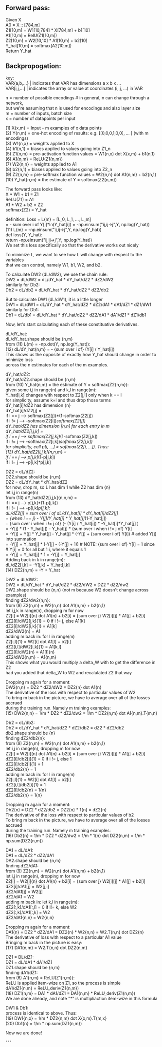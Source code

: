   
## Forward pass:  
  
Given X  
A0 = X :: [784,m]  
Z1[10,m] = W1[10,784] * X[784,m] + b1[10]  
A1[10,m] = RelU(Z1[10,m])  
Z2[10,m] = W2[10,10] * A1[10,m] + b2[10]  
Y_hat[10,m] = softmax(A2[10,m])  
Return Y_hat  
  
## Backpropogation:  
  
key:  
VAR{a,b,...} | indicates that VAR has dimensions a x b x ...  
VAR[i,j,...] | indicates the array or value at coordinates (i, j, ...) in VAR  
  
n = number of possible encodings # in general, n can change through a network,  
    but we're assuming that n is used for encodings and also layer size  
m = number of inputs, batch size  
x = number of datapoints per input  
  
(1)     X{x,m} = Input - m examples of x data points  
(2)     Y{n,m} = one-hot encoding of results: e.g. [[0,0,0,1,0,0], ... ] (with m encodings)  
(3)     W1{n,x} = weights applied to X  
(4)     b1{n,1} = biases applied to values going into Z1_n  
(5)     Z1{n,m} = pre-activation function values = W1{n,x} dot X{x,m} + b1{n,1}  
(6)     A1{n,m} = ReLU(Z1{n,m})  
(7)     W2{n,n} = weights applied to A1  
(8)     b2{n,1} = biases applied to values going into Z2_n  
(9)     Z2{n,m} = pre-softmax function values = W2{n,n} dot A1{n,m} + b2{n,1}  
(10)    Y_hat{n,m} = the estimate of Y = softmax(Z2{n,m})  
  
The forward pass looks like:  
X * W1 + b1 = Z1  
ReLU(Z1) = A1  
A1 * W2 + b2 = Z2  
softmax(Z2) = Y_hat  
  
definition: Loss = L{m} = [L_0, L_1, ..., L_m]   
    = - sum over i of Y[i]*ln(Y_hat[i]) = -np.einsum("ij,ij->j",Y, np.log(Y_hat))  
(11)    L{m} = -np.einsum("ij,ij->j",Y, np.log(Y_hat))  
def loss(Y, Y_hat):  
    return -np.einsum("ij,ij->j",Y, np.log(Y_hat))  
We set this loss specifically so that the derivative works out nicely  
  
  
To minimize L, we want to see how L will change with respect to the variables  
that we can control, namely W1, b1, W2, and b2.  
  
To calculate DW2 (dL/dW2), we use the chain rule:  
DW2 = dL/dW2 = dL/dY_hat * dY_hat/dZ2 * dZ2/dW2  
similarly for Db2:  
Db2 = dL/db2 = dL/dY_hat * dY_hat/dZ2 * dZ2/db2  
  
But to calculate DW1 (dL/dW1), it is a little longer  
DW1 = dL/dW1 = dL/dY_hat * dY_hat/dZ2 * dZ2/dA1 * dA1/dZ1 * dZ1/dW1  
similarly for Db1:  
Db1 = dL/db1 = dL/dY_hat * dY_hat/dZ2 * dZ2/dA1 * dA1/dZ1 * dZ1/db1  
  
Now, let's start calculating each of these constituative derivatives.  
  
  
dL/dY_hat:  
dL/dY_hat.shape should be {n,m}  
from (11)    L{m} = -np.dot(Y, np.log(Y_hat)):  
(12)    dL/dY_hat{n,m} = - {sum over i of} (Y[i] / Y_hat[i])  
This shows us the opposite of exactly how Y_hat should change in order to minimize loss   
across the n estimates for each of the m examples.  
  
  
dY_hat/dZ2:  
dY_hat/dZ2.shape should be {n,m}  
from (10)    Y_hat{n,m} = the estimate of Y = softmax(Z2{n,m}):  
given some i,j in range(n) and k,l in range(m):  
Y_hat[i,k] changes with respect to Z2[j,l] only when k == l  
for simplicity, assume k=l and thus drop those terms  
dY_hat[i]/dZ2 has dimension {n}  
dY_hat[i]/dZ2[j] =   
    if i == j --> softmax(Z2[j])*(1-softmax(Z2[j])  
    if i != j --> -softmax(Z2[i])*softmax(Z2[j])  
dY_hat/dZ2 has dimension [n,n] for each entry in m  
dY_hat/dZ2[i,j,k] =  
    if i == j --> softmax(Z2[j,k])*(1-softmax(Z2[j,k])  
    if i != j --> -softmax(Z2[i,k])*softmax(Z2[j,k])  
for simplicity, call p[i, ...] = softmax(Z2[i, ...]). Thus:  
(13)    dY_hat/dZ2[i,j,k]{n,n,m} =  
        if i == j --> p[j,k]*(1-p[j,k])  
        if i != j --> -p[i,k]*p[j,k]  
  
  
DZ2 = dL/dZ2:  
DZ2.shape should be {n,m}  
DZ2 = dL/dY_hat * dY_hat/dZ2  
for now, drop m, so L has dim 1 while Z2 has dim {n}  
let i,j in range(n)  
from (13)   dY_hat/dZ2[i,j,k]{n,n,m} =  
                if i == j --> p[j,k]*(1-p[j,k])  
                if i != j --> -p[i,k]*p[j,k]:  
dL/dZ2[j] = sum over i of dL/dY_hat[i] * dY_hat[i]/dZ2[j]  
    = {when i == j} - Y[j]/Y_hat[j] * Y_hat[j]*(1-Y_hat[j])   
    + {sum over i when i != j of} (- (Y[i] / Y_hat[i]) * -Y_hat[i]*Y_hat[j] )  
    = -Y[j] * (1 - Y_hat[j]) - Y_hat[j] * {sum over i when i != j of} Y[i]  
    = -Y[j] + Y[j] * Y_hat[j] - Y_hat[j] * (-Y[j] + {sum over i of} Y[i]) # added Y[j] into summation  
    = -Y[j] + Y_hat[j] * (-Y[j] - (-Y[j] + 1)) # NOTE: {sum over i of} Y[i] = 1 since   
                                                # Y[i] = 0 for all but 1 i, where it equals 1  
    = -Y[j] + Y_hat[j] * 1 = -Y[j] + Y_hat[j]  
Adding back in k in range(m):  
dL/dZ2[j,k] = -Y[j,k] + Y_hat[j,k]  
(14)    DZ2{n,m} = -Y + Y_hat  
  
  
DW2 = dL/dW2:  
DW2 = dL/dY_hat * dY_hat/dZ2 * dZ2/dW2 = DZ2 * dZ2/dw2  
DW2.shape should be {n,n} (not m because W2 doesn't change across examples)  
finding dZ2/dw2{n,n}:      
from (9)     Z2{n,m} = W2{n,n} dot A1{n,m} + b2{n,1}  
let i,j,k in range(n), dropping m for now  
Z2[i] = W2[i]{n} dot A1{n} + b2[i] = {sum over j} W2[i][j] * A1[j] + b2[i]  
dZ2[i]/dW2[j,k]{1} = 0 if i != j, else A1[k]  
dZ2[i]/dW2[i,k]{1} = A1[k]  
dZ2/dW2{n} = A1  
adding m back in: for l in range(m)  
Z2[i,l]{1} = W2[i] dot A1[l] + b2[i]  
dZ2[i,l]/dW2[i,k]{1} = A1[k,l]  
dZ2[l]/dW2{n} = A1[l]{n}  
dZ2/dW2{n,m} = A1{n,m}  
This shows what you would multiply a delta_W with to get the difference in Z2  
had you added that delta_W to W2 and recalulated Z2 that way  
  
Dropping m again for a moment:  
DW2{n,n} = DZ2 * dZ2/dW2 = DZ2{n} dot A1{n}  
The derivative of the loss with respect to particular values of W2  
To bring m back in the picture, we have to average over all of the losses accrued  
during the training run. Namely m training examples:  
(15)    DW2{n,n} = 1/m * DZ2 * dZ2/dw2 = 1/m * DZ2{n,m} dot A1{n,m}.T{m,n}  
  
  
Db2 = dL/db2:  
Db2 = dL/dY_hat * dY_hat/dZ2 * dZ2/db2 = dZ2 * dZ2/db2  
db2.shape should be {n}   
finding dZ2/db2{n}:  
from (9)     Z2{n,m} = W2{n,n} dot A1{n,m} + b2{n,1}  
let i,j in range(n), dropping m for now  
Z2[i] = W2[i]{n} dot A1{n} + b2[i] = {sum over j} W2[i][j] * A1[j] + b2[i]  
dZ2[i]/db2[j]{1} = 0 if i != j, else 1  
dZ2[i]/db2[i]{1} = 1  
dZ2/db2{n} = 1  
adding m back in: for l in range(m)  
Z2[i,l]{1} = W2[i] dot A1[l] + b2[i]  
dZ2[i,l]/db2[i]{1} = 1  
dZ2[l]/db2{n} = 1{n}  
dZ2/db2{n} = 1{n}  
  
Dropping m again for a moment:  
Db2{n} = DZ2 * dZ2/db2 = DZ2{n} * 1{n} = dZ2{n}  
The derivative of the loss with respect to particular values of b2  
To bring m back in the picture, we have to average over all of the losses accrued  
during the training run. Namely m training examples:  
(16)    Db2{n} = 1/m * DZ2 * dZ2/dw2 = 1/m * 1{n} dot DZ2{n,m} = 1/m * np.sum(DZ2{n,m})  
  
  
DA1 = dL/dA1:  
DA1 = dL/dZ2 * dZ2/dA1  
DA2.shape should be {n,m}  
finding dZ2/dA1:  
from (9)     Z2{n,m} = W2{n,n} dot A1{n,m} + b2{n,1}  
let i,j in range(n), dropping m for now  
Z2[i] = W2[i]{n} dot A1{n} + b2[i] = {sum over j} W2[i][j] * A1[j] + b2[i]  
dZ2[i]/dA1[j] = W2[j,i]  
dZ2/dA1[j] = W2[j]  
dZ2/dA1 = W2  
adding m back in: let k,l in range(m):  
dZ2[:,k]/dA1[:,l] = 0 if l!= k, else W2  
dZ2[:,k]/dA1[:,k] = W2  
dZ2/dA1{n,n} = W2{n,n}  
  
Dropping m again for a moment:  
DA1{n} = DZ2 * dZ2/dA1 = DZ2{n} * W2{n,n} = W2.T{n,n} dot DZ2{n}  
The derivative of loss with respect to a particular A1 value  
Bringing m back in the picture is easy:  
{17}    DA1{n,m} = W2.T{n,n} dot DZ2{n,m}  
  
  
DZ1 = DL/dZ1:  
DZ1 = dL/dA1 * dA1/dZ1  
DZ1.shape should be {n,m}  
finding dA1/dZ1:  
from (6)     A1{n,m} = ReLU(Z1{n,m}):  
ReLU is applied item-wize on Z1, so the process is simple  
dA1/dZ1{n,m} = ReLU_deriv(Z1{n,m})  
(18)    DZ1{n,m} = DA1 * dA1/dZ1 = DA1{n,m} * ReLU_deriv(Z1{n,m})  
We are done already, and note "*" is multipliaction item-wize in this formula  
  
  
DW1 & Db1:  
process is identical to above. Thus:  
(19)    DW1{n,x} = 1/m * DZ2{n,m} dot X{x,m}.T{m,x}  
(20)    Db1{n} = 1/m * np.sum(DZ1{n,m})  
  
  
Now we are done!  
  
  
"""  
